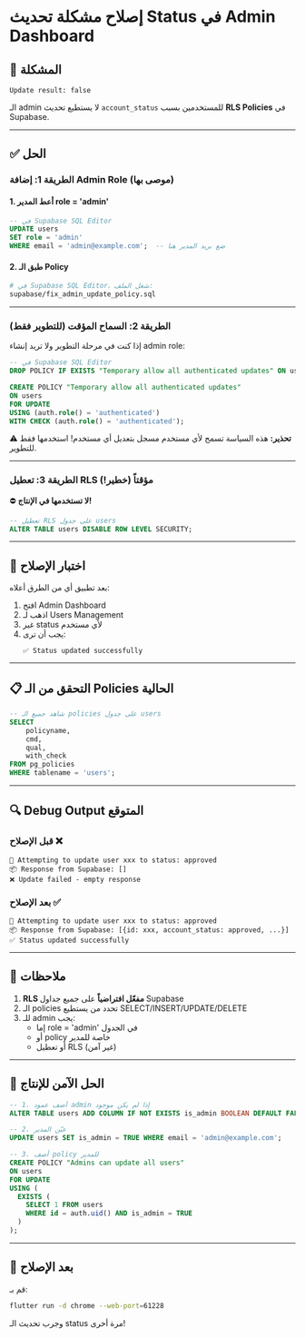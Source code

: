 # إصلاح مشكلة تحديث Status في Admin Dashboard

## 🔴 المشكلة
```
Update result: false
```
الـ admin لا يستطيع تحديث `account_status` للمستخدمين بسبب **RLS Policies** في Supabase.

---

## ✅ الحل

### الطريقة 1: إضافة Admin Role (موصى بها)

#### 1. أعط المدير role = 'admin'
```sql
-- في Supabase SQL Editor
UPDATE users 
SET role = 'admin' 
WHERE email = 'admin@example.com';  -- ضع بريد المدير هنا
```

#### 2. طبق الـ Policy
```bash
# في Supabase SQL Editor، شغل الملف:
supabase/fix_admin_update_policy.sql
```

---

### الطريقة 2: السماح المؤقت (للتطوير فقط)

إذا كنت في مرحلة التطوير ولا تريد إنشاء admin role:

```sql
-- في Supabase SQL Editor
DROP POLICY IF EXISTS "Temporary allow all authenticated updates" ON users;

CREATE POLICY "Temporary allow all authenticated updates"
ON users
FOR UPDATE
USING (auth.role() = 'authenticated')
WITH CHECK (auth.role() = 'authenticated');
```

⚠️ **تحذير:** هذه السياسة تسمح لأي مستخدم مسجل بتعديل أي مستخدم! استخدمها فقط للتطوير.

---

### الطريقة 3: تعطيل RLS مؤقتاً (خطير!)

⛔ **لا تستخدمها في الإنتاج!**

```sql
-- تعطيل RLS على جدول users
ALTER TABLE users DISABLE ROW LEVEL SECURITY;
```

---

## 🧪 اختبار الإصلاح

بعد تطبيق أي من الطرق أعلاه:

1. افتح Admin Dashboard
2. اذهب لـ Users Management
3. غير status لأي مستخدم
4. يجب أن ترى:
   ```
   ✅ Status updated successfully
   ```

---

## 📋 التحقق من الـ Policies الحالية

```sql
-- شاهد جميع الـ policies على جدول users
SELECT 
    policyname,
    cmd,
    qual,
    with_check
FROM pg_policies
WHERE tablename = 'users';
```

---

## 🔍 Debug Output المتوقع

### قبل الإصلاح ❌
```
📝 Attempting to update user xxx to status: approved
📦 Response from Supabase: []
❌ Update failed - empty response
```

### بعد الإصلاح ✅
```
📝 Attempting to update user xxx to status: approved
📦 Response from Supabase: [{id: xxx, account_status: approved, ...}]
✅ Status updated successfully
```

---

## 📝 ملاحظات

1. **RLS مفعّل افتراضياً** على جميع جداول Supabase
2. الـ policies تحدد من يستطيع SELECT/INSERT/UPDATE/DELETE
3. للـ admin يجب:
   - إما role = 'admin' في الجدول
   - أو policy خاصة للمدير
   - أو تعطيل RLS (غير آمن)

---

## 🔐 الحل الآمن للإنتاج

```sql
-- 1. أضف عمود admin إذا لم يكن موجود
ALTER TABLE users ADD COLUMN IF NOT EXISTS is_admin BOOLEAN DEFAULT FALSE;

-- 2. عيّن المدير
UPDATE users SET is_admin = TRUE WHERE email = 'admin@example.com';

-- 3. أضف policy للمدير
CREATE POLICY "Admins can update all users"
ON users
FOR UPDATE
USING (
  EXISTS (
    SELECT 1 FROM users
    WHERE id = auth.uid() AND is_admin = TRUE
  )
);
```

---

## 🚀 بعد الإصلاح

قم بـ:
```bash
flutter run -d chrome --web-port=61228
```

وجرب تحديث الـ status مرة أخرى!
